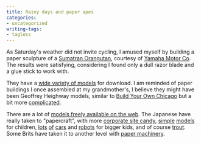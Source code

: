 ```yaml
---
title: Rainy days and paper apes
categories:
- uncategorized
writing-tags:
- tagless
---
```


As Saturday's weather did not invite cycling, I amused myself by building a paper sculpture of a [Sumatran Orangutan][1], courtesy of [Yamaha Motor Co][2].  The results were satisfying, considering I found only a dull razor blade and a glue stick to work with.

   [1]: http://www.orangutans-sos.org/
   [2]: http://www.yamaha-motor.co.jp/global/entertainment/papercraft/animal/world/orang-utan/

They have a [wide variety of models][3] for download.  I am reminded of paper buildings I once assembled at my grandmother's, I believe they might have been Geoffrey Heighway models, similar to [Build Your Own Chicago][4] but a bit more [complicated][4].

   [3]: http://www.yamaha-motor.co.jp/global/entertainment/papercraft/
   [4]: http://www.bildrum.se/paper.htm

There are a lot of [models freely available on the web][5].  The Japanese have really taken to "papercraft", with more [corporate site candy][6], [simple][7] [models][8] for children, [lots][9] [of][10] [cars][11] and [robots][12] for bigger kids, and of course [trout][13].  Some Brits have taken it to another level with [paper machinery][14].

   [5]: http://freepapertoys.com/
   [6]: http://bj.canon.co.jp/english/3D-papercraft/
   [7]: http://www.lifeisart.co.jp/childcalendar/craft/craft-1.html
   [8]: http://www.sonicteam.com/chao/en/gift_papercraft.html
   [9]: http://www.autoko.com/papercraft/
   [10]: http://www.mitsubishi-fto.org/info/papercraft.htm
   [11]: http://www.s2000.com/papercraft.php
   [12]: http://www.1up.com/article2/0,2053,1553036,00.asp
   [13]: http://www.itow.com/amago/papercraft/papercraft.html
   [14]: http://www.flying-pig.co.uk/
